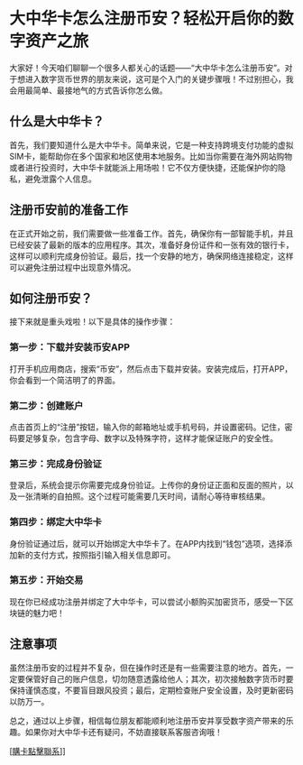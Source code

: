 # 大中华卡怎么注册币安？轻松开启你的数字资产之旅

大家好！今天咱们聊聊一个很多人都关心的话题——“大中华卡怎么注册币安”。对于想进入数字货币世界的朋友来说，这可是个入门的关键步骤哦！不过别担心，我会用最简单、最接地气的方式告诉你怎么做。

## 什么是大中华卡？

首先，我们要知道什么是大中华卡。简单来说，它是一种支持跨境支付功能的虚拟SIM卡，能帮助你在多个国家和地区使用本地服务。比如当你需要在海外网站购物或者进行投资时，大中华卡就能派上用场啦！它不仅方便快捷，还能保护你的隐私，避免泄露个人信息。

## 注册币安前的准备工作

在正式开始之前，我们需要做一些准备工作。首先，确保你有一部智能手机，并且已经安装了最新的版本的应用程序。其次，准备好身份证件和一张有效的银行卡，这样可以顺利完成身份验证。最后，找一个安静的地方，确保网络连接稳定，这样可以避免注册过程中出现意外情况。

## 如何注册币安？

接下来就是重头戏啦！以下是具体的操作步骤：

### 第一步：下载并安装币安APP
打开手机应用商店，搜索“币安”，然后点击下载并安装。安装完成后，打开APP，你会看到一个简洁明了的界面。

### 第二步：创建账户
点击首页上的“注册”按钮，输入你的邮箱地址或手机号码，并设置密码。记住，密码要足够复杂，包含字母、数字以及特殊字符，这样才能保证账户的安全性。

### 第三步：完成身份验证
登录后，系统会提示你需要完成身份验证。上传你的身份证正面和反面的照片，以及一张清晰的自拍照。这个过程可能需要几天时间，请耐心等待审核结果。

### 第四步：绑定大中华卡
身份验证通过后，就可以开始绑定大中华卡了。在APP内找到“钱包”选项，选择添加新的支付方式，按照指引输入相关信息即可。

### 第五步：开始交易
现在你已经成功注册并绑定了大中华卡，可以尝试小额购买加密货币，感受一下区块链的魅力吧！

## 注意事项

虽然注册币安的过程并不复杂，但在操作时还是有一些需要注意的地方。首先，一定要保管好自己的账户信息，切勿随意透露给他人；其次，初次接触数字货币时要保持谨慎态度，不要盲目跟风投资；最后，定期检查账户安全设置，及时更新密码以防万一。

总之，通过以上步骤，相信每位朋友都能顺利地注册币安并享受数字资产带来的乐趣。如果你对大中华卡还有疑问，不妨直接联系客服咨询哦！

[[購卡點擊聯系](https://t.me/s/esim1088)]]